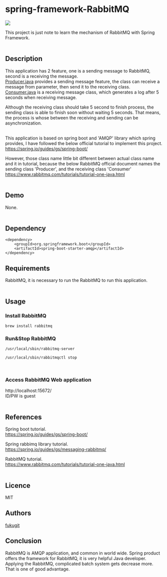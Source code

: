 # spring-framework-RabbitMQ
![](https://img.shields.io/badge/Language-Angular-brightgreen.svg)  

This project is just note to learn the mechanism of RabbitMQ with Spring Framework.  
<br/>

## Description
This application has 2 feature, one is a sending message to RabbitMQ, second is a receiving the message.  
[Producer.java](/src/main/java/jp/co/example/Producer.java) provides a sending message feature, the class can receive a message from parameter, then send it to the receiving class.  
[Consumer.java](/src/main/java/jp/co/example/Consumer.java) is a receiving message class, which generates a log after 5 seconds when receiving message.  

Although the receiving class should take 5 second to finish process, the sending class is able to finish soon without waiting 5 seconds. That means, the process is whose between the receiving and sending can be asynchronization.  
<br/>

This application is based on spring boot and 'AMQP' library which spring provides, I have followed the below official tutorial to implement this project.  
https://spring.io/guides/gs/spring-boot/  

However, those class name little bit different between actual class name and it in tutorial, because the below RabbitMQ official document names the sending class 'Producer', and the receiving class 'Consumer'
https://www.rabbitmq.com/tutorials/tutorial-one-java.html  
<br/>


## Demo
None.  
<br/>

## Dependency
```
<dependency>
    <groupId>org.springframework.boot</groupId>
    <artifactId>spring-boot-starter-amqp</artifactId>
</dependency>
```

## Requirements
RabbitMQ, it is necessary to run the RabbitMQ to run this application.   
<br/>

## Usage
### Install RabbitMQ
```
brew install rabbitmq
```

### Run&Stop RabbitMQ
```
/usr/local/sbin/rabbitmq-server
```
```
/usr/local/sbin/rabbitmqctl stop
```
<br/>

### Access RabbitMQ Web application
http://localhost:15672/  
ID/PW is guest  
<br/>

## References
Spring boot tutorial.  
https://spring.io/guides/gs/spring-boot/  

Spring rabbimq library tutorial.  
https://spring.io/guides/gs/messaging-rabbitmq/  

RabbitMQ tutorial.  
https://www.rabbitmq.com/tutorials/tutorial-one-java.html  
<br/>

## Licence
MIT
<br/>

## Authors
[fukugit](https://github.com/fukugit)
<br/>

## Conclusion
RabbitMQ is AMQP application, and common in world wide. Spring product offers the framework for RabbitMQ, it is very helpful Java developer.  
Applying the RabbitMQ, complicated batch system gets decrease more. That is one of good advantage.  





